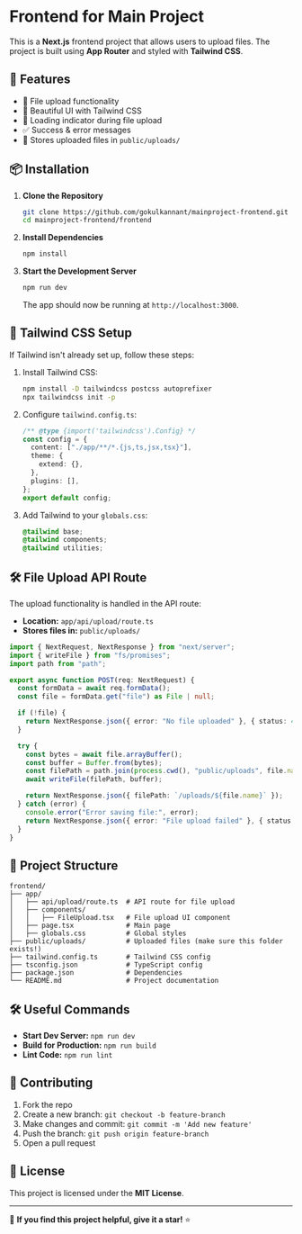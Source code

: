 # Frontend for Main Project

This is a **Next.js** frontend project that allows users to upload files. The project is built using **App Router** and styled with **Tailwind CSS**.

## 🚀 Features
- 📂 File upload functionality
- 🎨 Beautiful UI with Tailwind CSS
- 🔄 Loading indicator during file upload
- ✅ Success & error messages
- 📁 Stores uploaded files in `public/uploads/`

## 📦 Installation

1. **Clone the Repository**
   ```bash
   git clone https://github.com/gokulkannant/mainproject-frontend.git
   cd mainproject-frontend/frontend
   ```

2. **Install Dependencies**
   ```bash
   npm install
   ```

3. **Start the Development Server**
   ```bash
   npm run dev
   ```
   The app should now be running at `http://localhost:3000`.

## 🎨 Tailwind CSS Setup

If Tailwind isn't already set up, follow these steps:

1. Install Tailwind CSS:
   ```bash
   npm install -D tailwindcss postcss autoprefixer
   npx tailwindcss init -p
   ```

2. Configure `tailwind.config.ts`:
   ```ts
   /** @type {import('tailwindcss').Config} */
   const config = {
     content: ["./app/**/*.{js,ts,jsx,tsx}"],
     theme: {
       extend: {},
     },
     plugins: [],
   };
   export default config;
   ```

3. Add Tailwind to your `globals.css`:
   ```css
   @tailwind base;
   @tailwind components;
   @tailwind utilities;
   ```

## 🛠 File Upload API Route
The upload functionality is handled in the API route:

- **Location:** `app/api/upload/route.ts`
- **Stores files in:** `public/uploads/`

```ts
import { NextRequest, NextResponse } from "next/server";
import { writeFile } from "fs/promises";
import path from "path";

export async function POST(req: NextRequest) {
  const formData = await req.formData();
  const file = formData.get("file") as File | null;

  if (!file) {
    return NextResponse.json({ error: "No file uploaded" }, { status: 400 });
  }

  try {
    const bytes = await file.arrayBuffer();
    const buffer = Buffer.from(bytes);
    const filePath = path.join(process.cwd(), "public/uploads", file.name);
    await writeFile(filePath, buffer);

    return NextResponse.json({ filePath: `/uploads/${file.name}` });
  } catch (error) {
    console.error("Error saving file:", error);
    return NextResponse.json({ error: "File upload failed" }, { status: 500 });
  }
}
```

## 📄 Project Structure
```
frontend/
├── app/
│   ├── api/upload/route.ts  # API route for file upload
│   ├── components/
│   │   ├── FileUpload.tsx   # File upload UI component
│   ├── page.tsx             # Main page
│   ├── globals.css          # Global styles
├── public/uploads/          # Uploaded files (make sure this folder exists!)
├── tailwind.config.ts       # Tailwind CSS config
├── tsconfig.json            # TypeScript config
├── package.json             # Dependencies
└── README.md                # Project documentation
```

## 🛠 Useful Commands
- **Start Dev Server:** `npm run dev`
- **Build for Production:** `npm run build`
- **Lint Code:** `npm run lint`

## 🤝 Contributing
1. Fork the repo
2. Create a new branch: `git checkout -b feature-branch`
3. Make changes and commit: `git commit -m 'Add new feature'`
4. Push the branch: `git push origin feature-branch`
5. Open a pull request

## 📜 License
This project is licensed under the **MIT License**.

---

🌟 **If you find this project helpful, give it a star!** ⭐


